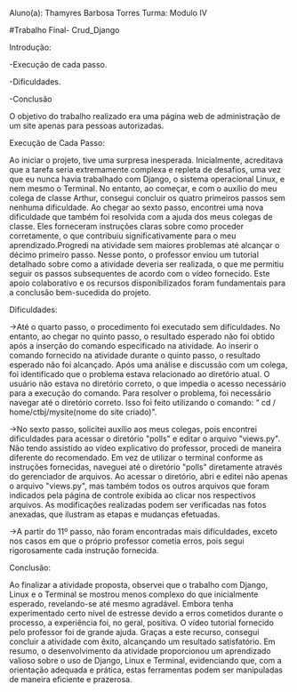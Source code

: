 Aluno(a): Thamyres Barbosa Torres
Turma: Modulo IV

#Trabalho Final- Crud_Django 

Introdução:

-Execução de cada passo.

-Dificuldades.

-Conclusão


O objetivo do trabalho realizado era uma página web de administração de um site apenas para pessoas autorizadas.

Execução de Cada Passo:

Ao iniciar o projeto, tive uma surpresa inesperada. Inicialmente, acreditava que a tarefa seria extremamente complexa e repleta de desafios, uma vez que eu nunca havia trabalhado com Django, o sistema operacional Linux, e nem mesmo o Terminal. No entanto, ao começar, e com o auxílio do meu colega de classe Arthur, consegui concluir os quatro primeiros passos sem nenhuma dificuldade. Ao chegar ao sexto passo, encontrei uma nova dificuldade que também  foi resolvida com a ajuda dos meus colegas de classe. Eles forneceram instruções claras sobre como proceder corretamente, o que contribuiu significativamente para o meu aprendizado.Progredi na atividade sem maiores problemas até alcançar o décimo primeiro passo. Nesse ponto, o professor enviou um tutorial detalhado sobre como a atividade deveria ser realizada, o que me permitiu seguir os passos subsequentes de acordo com o vídeo fornecido. Este apoio colaborativo e os recursos disponibilizados foram fundamentais para a conclusão bem-sucedida do projeto.

Dificuldades:

->Até o quarto passo, o procedimento foi executado sem dificuldades. No entanto, ao chegar no quinto passo, o resultado esperado não foi obtido após a inserção do comando especificado na atividade. Ao inserir o comando fornecido na atividade durante o quinto passo, o resultado esperado não foi alcançado. Após uma análise e discussão com um colega, foi identificado que o problema estava relacionado ao diretório atual. O usuário não estava no diretório correto, o que impedia o acesso necessário para a execução do comando. Para resolver o problema, foi necessário navegar até o diretório correto. Isso foi feito utilizando o comando: “ cd / home/ctbj/mysite(nome do site criado)".

->No sexto passo, solicitei auxílio aos meus colegas, pois encontrei dificuldades para acessar o diretório "polls" e editar o arquivo "views.py". Não tendo assistido ao vídeo explicativo do professor, procedi de maneira diferente do recomendado. Em vez de utilizar o terminal conforme as instruções fornecidas, naveguei até o diretório "polls" diretamente através do gerenciador de arquivos. Ao acessar o diretório, abri e editei não apenas o arquivo "views.py", mas também todos os outros arquivos que foram indicados pela página de controle exibida ao clicar nos respectivos arquivos. As modificações realizadas podem ser verificadas nas fotos anexadas, que ilustram as etapas e mudanças efetuadas.

->A partir do 11º passo, não foram encontradas mais dificuldades, exceto nos casos em que o próprio professor cometia erros, pois segui rigorosamente cada instrução fornecida.


Conclusão:

Ao finalizar a atividade proposta, observei que o trabalho com Django, Linux e o Terminal se mostrou menos complexo do que inicialmente esperado, revelando-se até mesmo agradável. Embora tenha experimentado certo nível de estresse devido a erros cometidos durante o processo, a experiência foi, no geral, positiva. O vídeo tutorial fornecido pelo professor foi de grande ajuda. Graças a este recurso, consegui concluir a atividade com êxito, alcançando um resultado satisfatório. Em resumo, o desenvolvimento da atividade proporcionou um aprendizado valioso sobre o uso de Django, Linux e Terminal, evidenciando que, com a orientação adequada e prática, estas ferramentas podem ser manipuladas de maneira eficiente e prazerosa.






